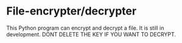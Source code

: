 # File-encrypter/decrypter

This Python program can encrypt and decrypt a file. It is still in development. DONT DELETE THE KEY IF YOU WANT TO DECRYPT.
